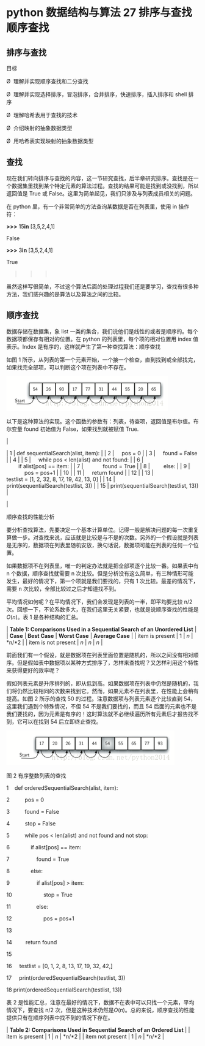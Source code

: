 # python 数据结构与算法 27 排序与查找 顺序查找

## 排序与查找

目标

Ø  理解并实现顺序查找和二分查找

Ø  理解并实现选择排序，冒泡排序，合并排序，快速排序，插入排序和 shell 排序

Ø  理解哈希表用于查找的技术

Ø  介绍映射的抽象数据类型

Ø  用哈希表实现映射的抽象数据类型

## 查找

现在我们转向排序与查找的内容，这一节研究查找，后半章研究排序。查找是在一个数据集里找到某个特定元素的算法过程。查找的结果可能是找到或没找到，所以返回值是 True 或 False。这里为简单起见，我们只涉及与列表成员相关的问题。

在 python 里，有一个非常简单的方法查询某数据是否在列表里，使用 in 操作符：

**>>>** 15**in** [3,5,2,4,1]

False

**>>>** 3**in** [3,5,2,4,1]

True

>>> 

虽然这样写很简单，不过这个算法后面的处理过程我们还是要学习，查找有很多种方法，我们感兴趣的是算法以及算法之间的比较。

## 顺序查找

数据存储在数据集，象 list 一类的集合，我们说他们是线性的或者是顺序的。每个数据项都保存有相对的位置。在 python 的列表里，每个项的相对位置用 index 值表示。Index 是有序的，这样就产生了第一种查找算法：顺序查找

如图 1 所示，从列表的第一个元素开始，一个接一个检查，直到找到或全部找完，如果找完全部项，可以判断这个项在列表中不存在。

![](img/6547e7e9d0136052b68ccb21f3d03ff1.jpg)

以下是这种算法的实现。这个函数的参数有：列表，待查项，返回值是布尔值。布尔变量 found 初始值为 False，如果找到就被赋值 True.

|  

&#124; 1 &#124; def sequentialSearch(alist, item): &#124;
&#124; 2 &#124;     pos = 0 &#124;
&#124; 3 &#124;     found = False &#124;
&#124; 4 &#124;
&#124; 5 &#124;     while pos < len(alist) and not found: &#124;
&#124; 6 &#124;         if alist[pos] == item: &#124;
&#124; 7 &#124;             found = True &#124;
&#124; 8 &#124;         else: &#124;
&#124; 9 &#124;             pos = pos+1 &#124;
&#124; 10 &#124;
&#124; 11 &#124;     return found &#124;
&#124; 12 &#124;
&#124; 13 &#124; testlist = [1, 2, 32, 8, 17, 19, 42, 13, 0] &#124;
&#124; 14 &#124; print(sequentialSearch(testlist, 3)) &#124;
&#124; 15 &#124; print(sequentialSearch(testlist, 13)) &#124;

 |

顺序查找的性能分析

要分析查找算法，先要决定一个基本计算单位。记得一般是解决问题的每一次重复算做一步。对查找来说，应该就是比较是与不是的次数。另外的一个假设就是列表是无序的，数据项在列表里随机安放，换句话说，数据项可能在列表的任何一个位置。

如果数据项不在列表里，唯一的判定办法就是把全部项逐个比较一番。如果表中有 n 个数据，顺序查找就需要 n 次比较。但是分析没有这么简单，有三种情形可能发生，最好的情况下，第一个项就是我们要找的，只有 1 次比较。最差的情况下，需要 n 次比较，全部比较过之后才知道找不到。

平均情况如何呢？在平均情况下，我们会发现是列表的一半，即平均要比较 n/2 次。回想一下，不论系数多大，在我们这里无关紧要，也就是说顺序查找的性能是*O*(*n*)。表 1 是各种结构的汇总。

| **Table 1: Comparisons Used in a Sequential Search of an Unordered List** |
| **Case** | **Best Case** | **Worst Case** | **Average Case** |
| item is present | 1 | *n* | *n/*2 |
| item is not present | *n* | *n* | *n* |

前面我们有一个假设，就是数据项在列表里面位置是随机的，所以之间没有相对顺序。但是假如表中数据项以某种方式排序了，怎样来查找呢？又怎样利用这个特性来获得更好的效率呢？

假如列表元素是升序排列的，即从低到高。如果数据项在列表中仍然是随机的，我们将仍然比较相同的次数来找到它。然而，如果元素不在列表里，在性能上会稍有提高。如图 2 所示的查找 50 的过程。注意数据项与列表元素逐个比较直到 54，这里我们遇到个特殊情况，不但 54 不是我们要找的，而且 54 后面的元素也不是我们要找的，因为元素是有序的！这时算法就不必继续遍历所有元素后才报告找不到，它可以在找到 54 后立即终止查找。

![](img/e8b4d62368515763863275ef177537a9.jpg)

图 2 有序整数列表的查找

1    def orderedSequentialSearch(alist, item):

2          pos = 0

3          found = False

4          stop = False

5          while pos < len(alist) and not found and not stop:

6              if alist[pos] == item:

7                  found = True

8              else:

9                  if alist[pos] > item:

10                     stop = True

11                 else:

12                     pos = pos+1

13    

14         return found

15    

16     testlist = [0, 1, 2, 8, 13, 17, 19, 32, 42,]

17     print(orderedSequentialSearch(testlist, 3))

18 print(orderedSequentialSearch(testlist, 13))

表 2 是性能汇总，注意在最好的情况下，数据不在表中可以只找一个元素，平均情况下，要查找 n/2 次，但是这种技术仍然是*O*(*n*)。总的来说，顺序查找的性能提供只有在顺序列表中找不到的情况下存在。

| **Table 2: Comparisons Used in Sequential Search of an Ordered List** |
| item is present | 1 | *n* | *n/*2 |
| item not present | 1 | *n* | *n/*2 |